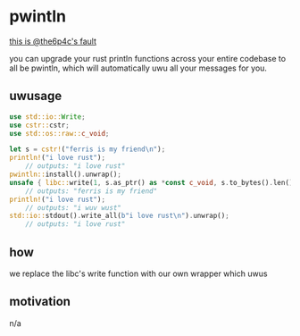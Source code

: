 # pwintln

[this is @the6p4c's fault](https://twitter.com/The6P4C/status/1329725624412381185)

you can upgrade your rust println functions across your entire codebase to all
be pwintln, which will automatically uwu all your messages for you.

## uwusage

```rust
use std::io::Write;
use cstr::cstr;
use std::os::raw::c_void;

let s = cstr!("ferris is my friend\n");
println!("i love rust");
    // outputs: "i love rust"
pwintln::install().unwrap();
unsafe { libc::write(1, s.as_ptr() as *const c_void, s.to_bytes().len()) };
    // outputs: "ferris is my friend"
println!("i love rust");
    // outputs: "i wuv wust"
std::io::stdout().write_all(b"i love rust\n").unwrap();
    // outputs: "i love rust"
```

## how

we replace the libc's write function with our own wrapper which uwus

## motivation

n/a

